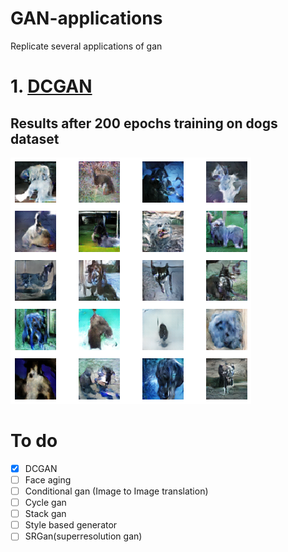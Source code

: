 # GAN-applications
Replicate several applications of gan 

# 1. [DCGAN](https://github.com/sanchit2843/GAN-applications/tree/master/DCGAN)
## Results after 200 epochs training on dogs dataset
![](https://github.com/sanchit2843/GAN-applications/blob/master/DCGAN/results/generated.png)

# To do
- [x] DCGAN
- [ ] Face aging 
- [ ] Conditional gan (Image to Image translation)
- [ ] Cycle gan
- [ ] Stack gan
- [ ] Style based generator
- [ ] SRGan(superresolution gan)
